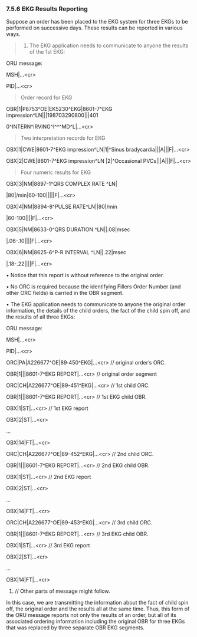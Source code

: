 ### 7.5.6 EKG Results Reporting

Suppose an order has been placed to the EKG system for three EKGs to be performed on successive days. These results can be reported in various ways.

> 1) The EKG application needs to communicate to anyone the results of the 1st EKG:

ORU message:

MSH|...&lt;cr>

PID|...&lt;cr>

> Order record for EKG

OBR|1|P8753^OE|EK5230^EKG|8601-7^EKG impression^LN|||198703290800|||401

0^INTERN^IRVING^I^^^MD^L|...&lt;cr>

> Two interpretation records for EKG

OBX|1|CWE|8601-7^EKG impression^LN|1|^Sinus bradycardia|||A|||F|...&lt;cr>

OBX|2|CWE|8601-7^EKG impression^LN |2|^Occasional PVCs|||A|||F|...&lt;cr>

> Four numeric results for EKG

OBX|3|NM|8897-1^QRS COMPLEX RATE ^LN|

|80|/min|60-100|||||F|...&lt;cr>

OBX|4|NM|8894-8^PULSE RATE^LN||80|/min

|60-100||||F|...&lt;cr>

OBX|5|NM|8633-0^QRS DURATION ^LN||.08|msec

|.06-.10||||F|...&lt;cr>

OBX|6|NM|8625-6^P-R INTERVAL ^LN||.22|msec

|.18-.22||||F|...&lt;cr>

• Notice that this report is without reference to the original order.

• No ORC is required because the identifying Fillers Order Number (and other ORC fields) is carried in the OBR segment.

• The EKG application needs to communicate to anyone the original order information, the details of the child orders, the fact of the child spin off, and the results of all three EKGs:

ORU message:

MSH|...&lt;cr>

PID|...&lt;cr>

ORC|PA|A226677^OE|89‑450^EKG|...&lt;cr> // original order’s ORC.

OBR|1|||8601-7^EKG REPORT|...&lt;cr> // original order segment

ORC|CH|A226677^OE|89-451^EKG|...&lt;cr> // 1st child ORC.

OBR|1|||8601-7^EKG REPORT|...&lt;cr> // 1st EKG child OBR.

OBX|1|ST|...&lt;cr> // 1st EKG report

OBX|2|ST|...&lt;cr>

...

OBX|14|FT|...&lt;cr>

ORC|CH|A226677^OE|89-452^EKG|...&lt;cr> // 2nd child ORC.

OBR|1|||8601-7^EKG REPORT|...&lt;cr> // 2nd EKG child OBR.

OBX|1|ST|...&lt;cr> // 2nd EKG report

OBX|2|ST|...&lt;cr>

...

OBX|14|FT|...&lt;cr>

ORC|CH|A226677^OE|89-453^EKG|...&lt;cr> // 3rd child ORC.

OBR|1|||8601-7^EKG REPORT|...&lt;cr> // 3rd EKG child OBR.

OBX|1|ST|...&lt;cr> // 3rd EKG report

OBX|2|ST|...&lt;cr>

...

OBX|14|FT|...&lt;cr>

1. // Other parts of message might follow.

In this case, we are transmitting the information about the fact of child spin off, the original order and the results all at the same time. Thus, this form of the ORU message reports not only the results of an order, but all of its associated ordering information including the original OBR for three EKGs that was replaced by three separate OBR EKG segments.
